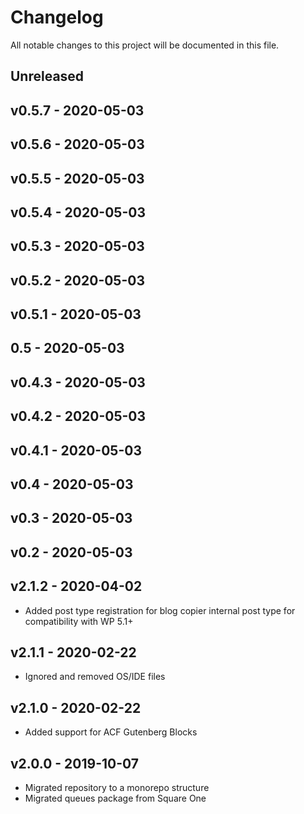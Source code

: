 # Changelog

All notable changes to this project will be documented in this file.

## Unreleased

## v0.5.7 - 2020-05-03

## v0.5.6 - 2020-05-03

## v0.5.5 - 2020-05-03

## v0.5.4 - 2020-05-03

## v0.5.3 - 2020-05-03

## v0.5.2 - 2020-05-03

## v0.5.1 - 2020-05-03

## 0.5 - 2020-05-03

## v0.4.3 - 2020-05-03

## v0.4.2 - 2020-05-03

## v0.4.1 - 2020-05-03

## v0.4 - 2020-05-03

## v0.3 - 2020-05-03

## v0.2 - 2020-05-03

## v2.1.2 - 2020-04-02

- Added post type registration for blog copier internal post type for compatibility with WP 5.1+

## v2.1.1 - 2020-02-22

- Ignored and removed OS/IDE files

## v2.1.0 - 2020-02-22

- Added support for ACF Gutenberg Blocks

## v2.0.0 - 2019-10-07

- Migrated repository to a monorepo structure
- Migrated queues package from Square One

